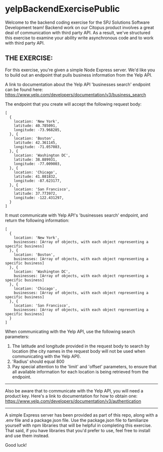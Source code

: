 # yelpBackendExercisePublic

Welcome to the backend coding exercise for the SPJ Solutions Software Development team!  Backend work on our Citopus product involves a great deal of communication with third party API.  As a result, we've structured this exercise to examine your ability write asynchronous code and to work with third party API.  

## THE EXERCISE:

For this exercise, you're given a simple Node Express server.  We'd like you to build out an endpoint that pulls business information from the Yelp API. 

A link to documentation about the Yelp API 'businesses search' endpoint can be found here:  https://www.yelp.com/developers/documentation/v3/business_search

The endpoint that you create will accept the following request body:

```
[
  {
    location: 'New York',
    latitude: 40.785091,
    longitude: -73.968285,
  }, {
    location: 'Boston',
    latitude: 42.361145,
    longitude: -71.057083,
  }, {
    location: 'Washington DC',
    latitude: 38.889931,
    longitude: -77.009003,
  }, {
    location: 'Chicago',
    latitude: 41.881832,
    longitude: -87.623177,
  }, {
    location: 'San Francisco',
    latitude: 37.773972,
    longitude: -122.431297,
  }
]
```
It must communicate with Yelp API's 'businesses search' endpoint, and return the following information:

```
[
  {
    location: 'New York',
    businesses: [Array of objects, with each object representing a specific business]
  }, {
    location: 'Boston',
    businesses: [Array of objects, with each object representing a specific business]
  }, {
    location: 'Washington DC',
    businesses: [Array of objects, with each object representing a specific business]
  }, {
    location: 'Chicago',
    businesses: [Array of objects, with each object representing a specific business]
  }, {
    location: 'San Francisco',
    businesses: [Array of objects, with each object representing a specific business]
  }
]
```
When communicating with the Yelp API, use the following search parameters:

1.  The latitude and longitude provided in the request body to search by location (the city names in the request body will not be used when communicating with the Yelp API).  
2.  'Radius' should equal 800
3.  Pay special attention to the 'limit' and 'offset' parameters, to ensure that all available information for each location is being retrieved from the endpoint.  

***

Also be aware that to communicate with the Yelp API, you will need a product key.  Here's a link to documentation for how to obtain one:  https://www.yelp.com/developers/documentation/v3/authentication

***

A simple Express server has been provided as part of this repo, along with a .env file and a package.json file.  Use the package.json file to familiarize yourself with npm libraries that will be helpful in completing this exercise.  That said, if you have libraries that you'd prefer to use, feel free to install and use them instead.  

Good luck!
